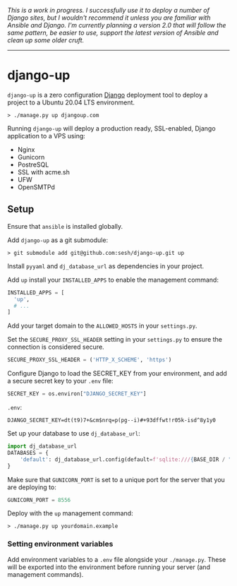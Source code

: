 _This is a work in progress. I successfully use it to deploy a number of Django sites, but I wouldn't recommend it unless you are familiar with Ansible and Django. I'm currently planning a version 2.0 that will follow the same pattern, be easier to use, support the latest version of Ansible and clean up some older cruft._

---

# django-up

`django-up` is a zero configuration [Django][django] deployment tool to deploy a project to a Ubuntu 20.04 LTS environment.


```shell
> ./manage.py up djangoup.com
```

Running `django-up` will deploy a production ready, SSL-enabled, Django application to a VPS using:

- Nginx
- Gunicorn
- PostreSQL
- SSL with acme.sh
- UFW
- OpenSMTPd


## Setup

Ensure that `ansible` is installed globally.

Add `django-up` as a git submodule:

```shell
> git submodule add git@github.com:sesh/django-up.git up
```

Install `pyyaml` and `dj_database_url` as dependencies in your project.

Add `up` install your `INSTALLED_APPS` to enable the management command:

```python
INSTALLED_APPS = [
  'up',
  # ...
]
```

Add your target domain to the `ALLOWED_HOSTS` in your `settings.py`.

Set the `SECURE_PROXY_SSL_HEADER` setting in your `settings.py` to ensure the connection is considered secure.

```python
SECURE_PROXY_SSL_HEADER = ('HTTP_X_SCHEME', 'https')
```

Configure Django to load the SECRET_KEY from your environment, and add a secure secret key to your `.env` file:

```python
SECRET_KEY = os.environ["DJANGO_SECRET_KEY"]
```

`.env`:

```
DJANGO_SECRET_KEY=dt(t9)7+&cm$nrq=p(pg--i)#+93dffwt!r05k-isd^8y1y0
```

Set up your database to use `dj_database_url`:

```python
import dj_database_url
DATABASES = {
    'default': dj_database_url.config(default=f'sqlite:///{BASE_DIR / "db.sqlite3"}')
}
```

Make sure that `GUNICORN_PORT` is set to a unique port for the server that you are deploying to:

```python
GUNICORN_PORT = 8556
```

Deploy with the `up` management command:

```shell
> ./manage.py up yourdomain.example
```


### Setting environment variables

Add environment variables to a `.env` file alongside your `./manage.py`. These will be exported into the environment before running your server (and management commands).


  [django]: https://www.djangoproject.com
